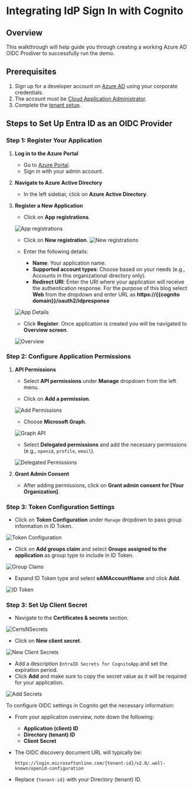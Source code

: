 # Integrating IdP Sign In with Cognito

## Overview

This walkthrough will help guide you through creating a working Azure AD OIDC Prodiver to successfully run the demo. 

## Prerequisites

1. Sign up for a developer account on [Azure AD](https://azure.microsoft.com/free/?WT.mc_id=A261C142F) using your corporate credentials.
2. The account must be [Cloud Application Administrator](https://learn.microsoft.com/en-us/entra/identity/role-based-access-control/permissions-reference#cloud-application-administrator).
3. Complete the [tenant setup](https://learn.microsoft.com/en-us/entra/identity-platform/quickstart-create-new-tenant).


## Steps to Set Up Entra ID as an OIDC Provider

### Step 1: Register Your Application

1. **Log in to the Azure Portal**
   - Go to [Azure Portal](https://portal.azure.com).
   - Sign in with your admin account.

2. **Navigate to Azure Active Directory**
   - In the left sidebar, click on **Azure Active Directory**.

3. **Register a New Application**
   - Click on **App registrations**.
  
   ![App registrations](./images/App_registrations.png)

   - Click on **New registration**.
   ![New registrations](./images/New_registration.png)


   - Enter the following details:
     - **Name**: Your application name.
     - **Supported account types**: Choose based on your needs (e.g., Accounts in this organizational directory only).
     - **Redirect URI**: Enter the URI where your application will receive the authentication response. For the purpose of this blog select **Web** from the dropdown and enter URL as **https://{{cognito domain}}/oauth2/idpresponse**

   ![App Details](./images/App_details.png)

   - Click **Register**. Once application is created you will be navigated to **Overview screen**.

   ![Overview](./images/Overview.png)

### Step 2: Configure Application Permissions

1. **API Permissions**
   - Select **API permissions** under **Manage** dropdown from the left menu.

   - Click on **Add a permission**.

   ![Add Permissions](./images/APIPermissions.png)

   - Choose **Microsoft Graph**.

   ![Graph API](./images/GraphAPI.png)

   - Select **Delegated permissions** and add the necessary permissions (e.g., `openid`, `profile`, `email`).

    ![Delegated Permissions](./images/DelegatedPermissions.png)

2. **Grant Admin Consent**
   - After adding permissions, click on **Grant admin consent for [Your Organization]**.


### Step 3: Token Configuration Settings
   - Click on **Token Configuration** under `Manage` dropdown to pass group information in ID Token.

   ![Token Configuration](./images/TokenConfiguration.png)

   - Click on **Add groups claim** and select **Groups assigned to the application** as group type to include in ID Token. 

   ![Group Clains](./images/TokenConfiguration.png)

   - Expand ID Token type and select **sAMAccountName** and click **Add**.

   ![ID Token](./images/IDToken.png)
   

### Step 3: Set Up Client Secret
   - Navigate to the **Certificates & secrets** section.

   ![CertsNSecrets](./images/CertsNSecrets.png)

   - Click on **New client secret**.

   ![New Client Secrets](./images/NewSecrets.png)
   
   - Add a description `EntraID Secrets for CognitoApp` and set the expiration period.
   - Click **Add** and make sure to copy the secret value as it will be required for your application.

   ![Add Secrets](./images/AddSecrets.png)


To configure OIDC settings in Cognito get the necessary information:
   - From your application overview, note down the following:
     - **Application (client) ID**
     - **Directory (tenant) ID**
     - **Client Secret**

   - The OIDC discovery document URL will typically be:
     ```
     https://login.microsoftonline.com/{tenant-id}/v2.0/.well-known/openid-configuration
     ```
   - Replace `{tenant-id}` with your Directory (tenant) ID.
